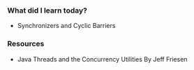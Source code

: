 ### What did I learn today?
- Synchronizers and Cyclic Barriers
### Resources
- Java Threads and the Concurrency Utilities By Jeff Friesen
